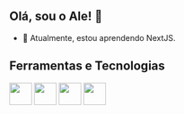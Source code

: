 ## Olá, sou o Ale! 👋


- 🌱 Atualmente, estou aprendendo NextJS.

 ## Ferramentas e Tecnologias
<img src="https://cdn.jsdelivr.net/gh/devicons/devicon@latest/icons/react/react-original-wordmark.svg" width="40" height="40" />
<img src="https://cdn.jsdelivr.net/gh/devicons/devicon@latest/icons/typescript/typescript-original.svg" width="40" height="40" />
<img src="https://cdn.jsdelivr.net/gh/devicons/devicon@latest/icons/javascript/javascript-original.svg" width="40" height="40" />
<img src="https://cdn.jsdelivr.net/gh/devicons/devicon@latest/icons/nextjs/nextjs-original.svg" width="40" height="40" />




          


